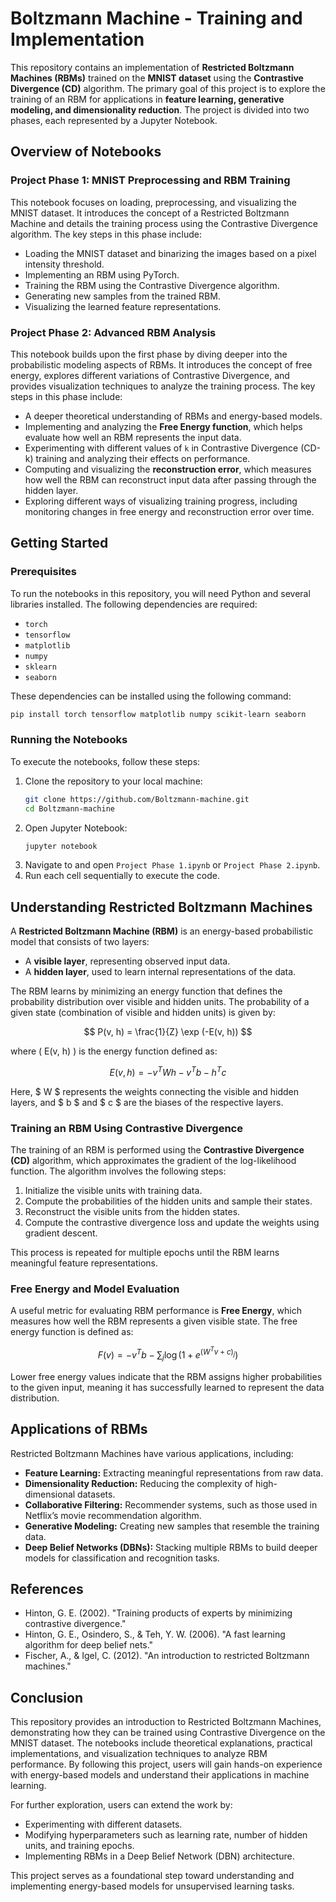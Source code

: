 # Boltzmann Machine - Training and Implementation

This repository contains an implementation of **Restricted Boltzmann Machines (RBMs)** trained on the **MNIST dataset** using the **Contrastive Divergence (CD)** algorithm. The primary goal of this project is to explore the training of an RBM for applications in **feature learning, generative modeling, and dimensionality reduction**. The project is divided into two phases, each represented by a Jupyter Notebook.

## Overview of Notebooks

### Project Phase 1: MNIST Preprocessing and RBM Training
This notebook focuses on loading, preprocessing, and visualizing the MNIST dataset. It introduces the concept of a Restricted Boltzmann Machine and details the training process using the Contrastive Divergence algorithm. The key steps in this phase include:

- Loading the MNIST dataset and binarizing the images based on a pixel intensity threshold.
- Implementing an RBM using PyTorch.
- Training the RBM using the Contrastive Divergence algorithm.
- Generating new samples from the trained RBM.
- Visualizing the learned feature representations.

### Project Phase 2: Advanced RBM Analysis
This notebook builds upon the first phase by diving deeper into the probabilistic modeling aspects of RBMs. It introduces the concept of free energy, explores different variations of Contrastive Divergence, and provides visualization techniques to analyze the training process. The key steps in this phase include:

- A deeper theoretical understanding of RBMs and energy-based models.
- Implementing and analyzing the **Free Energy function**, which helps evaluate how well an RBM represents the input data.
- Experimenting with different values of `k` in Contrastive Divergence (CD-k) training and analyzing their effects on performance.
- Computing and visualizing the **reconstruction error**, which measures how well the RBM can reconstruct input data after passing through the hidden layer.
- Exploring different ways of visualizing training progress, including monitoring changes in free energy and reconstruction error over time.

## Getting Started

### Prerequisites
To run the notebooks in this repository, you will need Python and several libraries installed. The following dependencies are required:

- `torch`
- `tensorflow`
- `matplotlib`
- `numpy`
- `sklearn`
- `seaborn`

These dependencies can be installed using the following command:
```bash
pip install torch tensorflow matplotlib numpy scikit-learn seaborn
```

### Running the Notebooks
To execute the notebooks, follow these steps:
1. Clone the repository to your local machine:
   ```bash
   git clone https://github.com/Boltzmann-machine.git
   cd Boltzmann-machine
   ```
2. Open Jupyter Notebook:
   ```bash
   jupyter notebook
   ```
3. Navigate to and open `Project Phase 1.ipynb` or `Project Phase 2.ipynb`.
4. Run each cell sequentially to execute the code.

## Understanding Restricted Boltzmann Machines

A **Restricted Boltzmann Machine (RBM)** is an energy-based probabilistic model that consists of two layers:
- A **visible layer**, representing observed input data.
- A **hidden layer**, used to learn internal representations of the data.

The RBM learns by minimizing an energy function that defines the probability distribution over visible and hidden units. The probability of a given state (combination of visible and hidden units) is given by:

$$
P(v, h) = \frac{1}{Z} \exp (-E(v, h)) 
$$

where \( E(v, h) \) is the energy function defined as:

$$
E(v, h) = -v^T W h - v^T b - h^T c 
$$

Here, $ W $ represents the weights connecting the visible and hidden layers, and $ b $ and $ c $ are the biases of the respective layers.

### Training an RBM Using Contrastive Divergence

The training of an RBM is performed using the **Contrastive Divergence (CD)** algorithm, which approximates the gradient of the log-likelihood function. The algorithm involves the following steps:
1. Initialize the visible units with training data.
2. Compute the probabilities of the hidden units and sample their states.
3. Reconstruct the visible units from the hidden states.
4. Compute the contrastive divergence loss and update the weights using gradient descent.

This process is repeated for multiple epochs until the RBM learns meaningful feature representations.

### Free Energy and Model Evaluation

A useful metric for evaluating RBM performance is **Free Energy**, which measures how well the RBM represents a given visible state. The free energy function is defined as:

$$ 
F(v) = -v^T b - \sum_{j} \log (1 + e^{(W^T v + c)_j}) 
$$

Lower free energy values indicate that the RBM assigns higher probabilities to the given input, meaning it has successfully learned to represent the data distribution.

## Applications of RBMs
Restricted Boltzmann Machines have various applications, including:
- **Feature Learning:** Extracting meaningful representations from raw data.
- **Dimensionality Reduction:** Reducing the complexity of high-dimensional datasets.
- **Collaborative Filtering:** Recommender systems, such as those used in Netflix’s movie recommendation algorithm.
- **Generative Modeling:** Creating new samples that resemble the training data.
- **Deep Belief Networks (DBNs):** Stacking multiple RBMs to build deeper models for classification and recognition tasks.

## References

- Hinton, G. E. (2002). "Training products of experts by minimizing contrastive divergence."
- Hinton, G. E., Osindero, S., & Teh, Y. W. (2006). "A fast learning algorithm for deep belief nets."
- Fischer, A., & Igel, C. (2012). "An introduction to restricted Boltzmann machines."

## Conclusion
This repository provides an introduction to Restricted Boltzmann Machines, demonstrating how they can be trained using Contrastive Divergence on the MNIST dataset. The notebooks include theoretical explanations, practical implementations, and visualization techniques to analyze RBM performance. By following this project, users will gain hands-on experience with energy-based models and understand their applications in machine learning.

For further exploration, users can extend the work by:
- Experimenting with different datasets.
- Modifying hyperparameters such as learning rate, number of hidden units, and training epochs.
- Implementing RBMs in a Deep Belief Network (DBN) architecture.

This project serves as a foundational step toward understanding and implementing energy-based models for unsupervised learning tasks.
